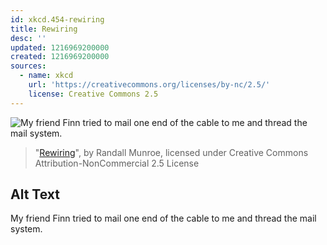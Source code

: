 ```yaml
---
id: xkcd.454-rewiring
title: Rewiring
desc: ''
updated: 1216969200000
created: 1216969200000
sources:
  - name: xkcd
    url: 'https://creativecommons.org/licenses/by-nc/2.5/'
    license: Creative Commons 2.5
---
```

![My friend Finn tried to mail one end of the cable to me and thread the mail system.](https://imgs.xkcd.com/comics/rewiring.png)
> "[Rewiring](https://xkcd.com/454/)", by Randall Munroe, licensed under Creative Commons Attribution-NonCommercial 2.5 License

## Alt Text
My friend Finn tried to mail one end of the cable to me and thread the mail system.
